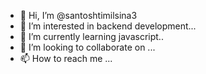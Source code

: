 - 👋 Hi, I’m @santoshtimilsina3
- 👀 I’m interested in  backend development...
- 🌱 I’m currently learning javascript..
- 💞️ I’m looking to collaborate on ...
- 📫 How to reach me ...

<!---
santoshtimilsina3/santoshtimilsina3 is a ✨ special ✨ repository because its `README.md` (this file) appears on your GitHub profile.
You can click the Preview link to take a look at your changes.
--->
